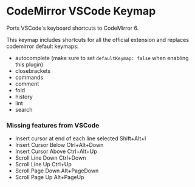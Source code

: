 # CodeMirror VSCode Keymap

Ports VSCode's keyboard shortcuts to CodeMirror 6.

This keymap includes shortcuts for all the official extension and replaces codemirror default keymaps:
- autocomplete (make sure to set `defaultKeymap: false` when enabling this plugin)
- closebrackets
- commands
- comment
- fold
- history
- lint
- search


### Missing features from VSCode
- Insert cursor at end of each line selected Shift+Alt+I
- Insert Cursor Below Ctrl+Alt+Down
- Insert Cursor Above Ctrl+Alt+Up
- Scroll Line Down	Ctrl+Down
- Scroll Line Up	Ctrl+Up
- Scroll Page Down	Alt+PageDown
- Scroll Page Up	Alt+PageUp


